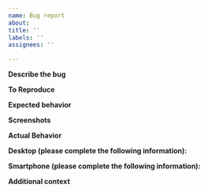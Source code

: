 ```yaml
---
name: Bug report
about: 
title: ''
labels: ''
assignees: ''

---
```


**Describe the bug**

**To Reproduce**

**Expected behavior**


**Screenshots**


**Actual Behavior**



**Desktop (please complete the following information):**
 

**Smartphone (please complete the following information):**
     

**Additional context**

